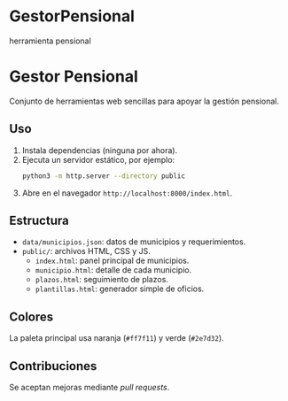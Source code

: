 # GestorPensional
herramienta pensional
# Gestor Pensional

Conjunto de herramientas web sencillas para apoyar la gestión pensional.

## Uso

1. Instala dependencias (ninguna por ahora).
2. Ejecuta un servidor estático, por ejemplo:
   ```bash
   python3 -m http.server --directory public
   ```
3. Abre en el navegador `http://localhost:8000/index.html`.

## Estructura

- `data/municipios.json`: datos de municipios y requerimientos.
- `public/`: archivos HTML, CSS y JS.
  - `index.html`: panel principal de municipios.
  - `municipio.html`: detalle de cada municipio.
  - `plazos.html`: seguimiento de plazos.
  - `plantillas.html`: generador simple de oficios.

## Colores
La paleta principal usa naranja (`#ff7f11`) y verde (`#2e7d32`).

## Contribuciones
Se aceptan mejoras mediante *pull requests*.

